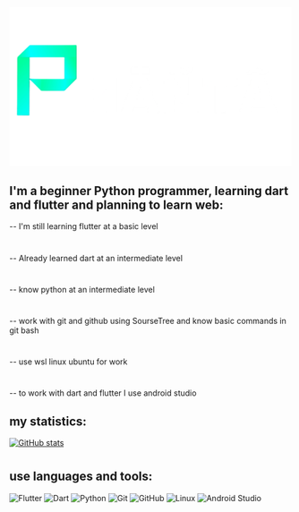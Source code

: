 [![Header](https://github.com/ph2n1a/ph2n1a/blob/main/assets/banner.png)](https://t.me/ph2n1a)

## I'm a beginner Python programmer, learning dart and flutter and planning to learn web:

 -- I'm still learning flutter at a basic level
 #
 -- Already learned dart at an intermediate level
 #
 -- know python at an intermediate level
 #
 -- work with git and github using SourseTree and know basic commands in git bash
 #
 -- use wsl linux ubuntu for work
 #
 -- to work with dart and flutter I use android studio

## my statistics:

[![GitHub stats](https://github-blue_green_dark_theme.vercel.app/api?username=ph2n1a&theme=gotham)](https://github.com/anuraghazra/github-readme-stats)

#

## use languages ​​and tools:

![Flutter](https://img.shields.io/badge/-Flutter-000000?style=for-the-badge&logo=flutter&logoColor=00FFCB)
![Dart](https://img.shields.io/badge/-Dart-000000?style=for-the-badge&logo=dart&logoColor=00FFCB)
![Python](https://img.shields.io/badge/-Python-000000?style=for-the-badge&logo=python&logoColor=00FFCB)
![Git](https://img.shields.io/badge/-Git-000000?style=for-the-badge&logo=git&logoColor=00FFCB)
![GitHub](https://img.shields.io/badge/-GitHub-000000?style=for-the-badge&logo=github&logoColor=00FFCB)
![Linux](https://img.shields.io/badge/-Linux-000000?style=for-the-badge&logo=linux&logoColor=00FFCB)
![Android Studio](https://img.shields.io/badge/-Android&nbsp;Studio-000000?style=for-the-badge&logo=androidstudio&logoColor=00FFCB)